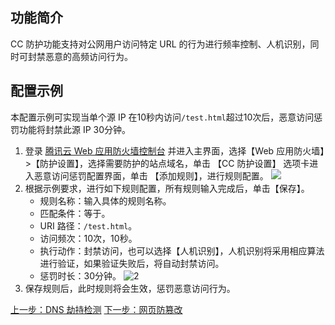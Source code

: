 ## 功能简介
CC 防护功能支持对公网用户访问特定 URL 的行为进行频率控制、人机识别，同时可封禁恶意的高频访问行为。

## 配置示例 
本配置示例可实现当单个源 IP 在10秒内访问` /test.html `超过10次后，恶意访问惩罚功能将封禁此源 IP 30分钟。 
1. 登录 [腾讯云 Web 应用防火墙控制台](https://console.cloud.tencent.com/guanjia/waf/overview) 并进入主界面，选择【Web 应用防火墙】>【防护设置】，选择需要防护的站点域名，单击 【CC 防护设置】 选项卡进入恶意访问惩罚配置界面，单击 【添加规则】，进行规则配置。
 ![](https://main.qcloudimg.com/raw/6ab936492d7fb33f49b6713b522ca6ea.png)
2. 根据示例要求，进行如下规则配置，所有规则输入完成后，单击【保存】。    
	- 规则名称：输入具体的规则名称。
	- 匹配条件：等于。
	- URI 路径：`/test.html`。
	- 访问频次：10次，10秒。
	- 执行动作：封禁访问，也可以选择【人机识别】，人机识别将采用相应算法进行验证，如果验证失败后，将自动封禁访问。
	- 惩罚时长：30分钟。
	 ![2](https://main.qcloudimg.com/raw/d1a2eed1540c78f7fb56d862481ed3d8.png)
3. 保存规则后，此时规则将会生效，惩罚恶意访问行为。

[上一步：DNS 劫持检测](/document/product/627/11708)
[下一步：网页防篡改](/document/product/627/11710)

